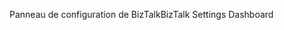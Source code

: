 <span data-ttu-id="9db5f-101">Panneau de configuration de BizTalk</span><span class="sxs-lookup"><span data-stu-id="9db5f-101">BizTalk Settings Dashboard</span></span>